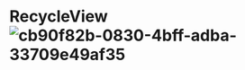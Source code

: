 # RecycleView![cb90f82b-0830-4bff-adba-33709e49af35](https://user-images.githubusercontent.com/98297698/220282869-d2716f5e-c7f2-49eb-8a1a-e1026adf7a74.jpg)
